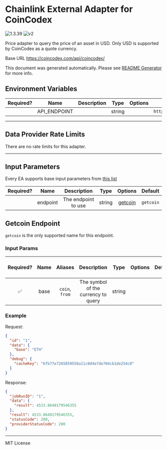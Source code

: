 # Chainlink External Adapter for CoinCodex

![1.3.39](https://img.shields.io/github/package-json/v/smartcontractkit/external-adapters-js?filename=packages/sources/coincodex/package.json) ![v2](https://img.shields.io/badge/framework%20version-v2-blueviolet)

Price adapter to query the price of an asset in USD. Only USD is supported by CoinCodex as a quote currency.

Base URL https://coincodex.com/api/coincodex/

This document was generated automatically. Please see [README Generator](../../scripts#readme-generator) for more info.

## Environment Variables

| Required? |     Name     | Description |  Type  | Options |                Default                 |
| :-------: | :----------: | :---------: | :----: | :-----: | :------------------------------------: |
|           | API_ENDPOINT |             | string |         | `https://coincodex.com/api/coincodex/` |

---

## Data Provider Rate Limits

There are no rate limits for this adapter.

---

## Input Parameters

Every EA supports base input parameters from [this list](../../core/bootstrap#base-input-parameters)

| Required? |   Name   |     Description     |  Type  |           Options            |  Default  |
| :-------: | :------: | :-----------------: | :----: | :--------------------------: | :-------: |
|           | endpoint | The endpoint to use | string | [getcoin](#getcoin-endpoint) | `getcoin` |

## Getcoin Endpoint

`getcoin` is the only supported name for this endpoint.

### Input Params

| Required? | Name |    Aliases     |             Description             |  Type  | Options | Default | Depends On | Not Valid With |
| :-------: | :--: | :------------: | :---------------------------------: | :----: | :-----: | :-----: | :--------: | :------------: |
|    ✅     | base | `coin`, `from` | The symbol of the currency to query | string |         |         |            |                |

### Example

Request:

```json
{
  "id": "1",
  "data": {
    "base": "ETH"
  },
  "debug": {
    "cacheKey": "6fb77e7265859558a11c0d4e7de704cb1de254c0"
  }
}
```

Response:

```json
{
  "jobRunID": "1",
  "data": {
    "result": 4533.8640179546355
  },
  "result": 4533.8640179546355,
  "statusCode": 200,
  "providerStatusCode": 200
}
```

---

MIT License
